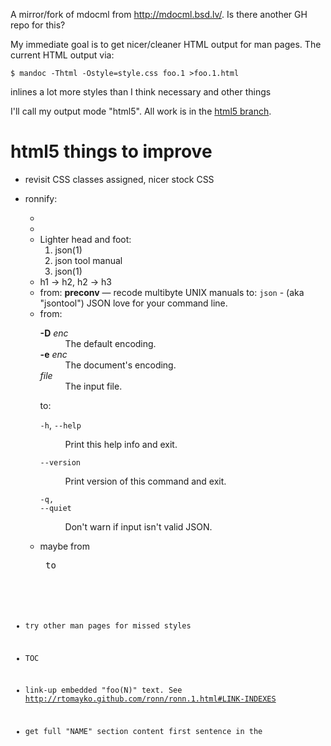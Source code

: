 A mirror/fork of mdocml from <http://mdocml.bsd.lv/>.
Is there another GH repo for this?

My immediate goal is to get nicer/cleaner HTML output for man pages.
The current HTML output via:

    $ mandoc -Thtml -Ostyle=style.css foo.1 >foo.1.html

inlines a lot more styles than I think necessary and other things

I'll call my output mode "html5". All work is in the [html5
branch](https://github.com/trentm/mdocml/tree/html5).


# html5 things to improve

- revisit CSS classes assigned, nicer stock CSS
- ronnify:
    - <body id='manpage'>
    - <div class='mp'>
    - Lighter head and foot:
        <ol class='man-decor man-head'>
          <li class='tl'>json(1)</li>
          <li class='tc'>json tool manual</li>
          <li class='tr'>json(1)</li>
        </ol>
    - h1 -> h2, h2 -> h3
    - from: <strong class="name">preconv</strong> &#8212; <span class="desc">recode multibyte UNIX manuals</span></div>
        to: <code>json</code> - <span class="man-whatis">(aka "jsontool") JSON love for your command line.</span>
    - from:
            <dl class="list list-tag">
            <dt class="list-tag"><strong class="flag">&#45;D</strong> <em class="arg">enc</em></dt>
            <dd class="list-tag">
            The default encoding.</dd>
            <dt class="list-tag"><strong class="flag">&#45;e</strong> <em class="arg">enc</em></dt>
            <dd class="list-tag">
            The document's encoding.</dd>
            <dt class="list-tag"><em class="arg">file</em></dt>
            <dd class="list-tag">
            The input file.</dd>
            </dl>
        to:
            <dl>
            <dt><code>-h</code>, <code>--help</code></dt><dd><p>Print this help info and exit.</p></dd>
            <dt><code>--version</code></dt><dd><p>Print version of this command and exit.</p></dd>
            <dt><code>-q, --quiet</code></dt><dd><p>Don't warn if input isn't valid JSON.</p></dd>
            </dl>
    - maybe from <pre> to <pre><code>



- try other man pages for missed styles
- TOC
- link-up embedded "foo(N)" text. See
  <http://rtomayko.github.com/ronn/ronn.1.html#LINK-INDEXES>
- get full "NAME" section content first sentence in the <title>
- a way to control the OS in footer
- optional OS in <title> (e.g. to get google juice and association
  for the OS).
- <section> instead of <div class="section">
- <header>, <footer>
- `&#91;` and others necessary?



# Dev Notes

    make mandoc
    ./mandoc -Thtml -Ostyle=style.css preconv.1 > preconv.1.html
    ./mandoc -Thtml5 -Ostyle=style.css preconv.1 > preconv.1.html5
    diff -u preconv.1.html preconv.1.html5


https://github.com/h5bp/html5-boilerplate/blob/master/index.html
